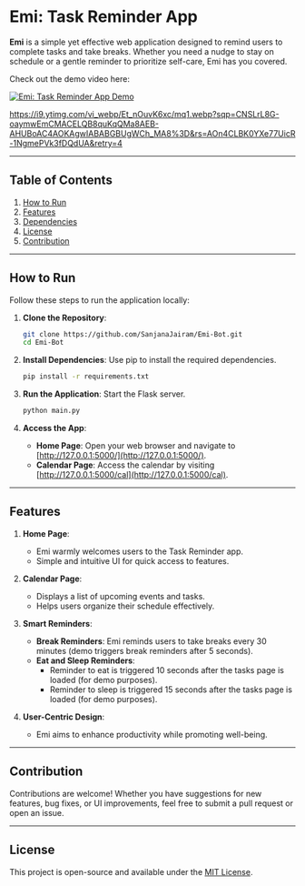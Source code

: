 # Emi: Task Reminder App

**Emi** is a simple yet effective web application designed to remind users to complete tasks and take breaks. Whether you need a nudge to stay on schedule or a gentle reminder to prioritize self-care, Emi has you covered.

Check out the demo video here: 

[![Emi: Task Reminder App Demo](https://i9.ytimg.com/vi_webp/Et_nOuvK6xc/mq1.webp?sqp=CNSLrL8G-oaymwEmCMACELQB8quKqQMa8AEB-AHUBoAC4AOKAgwIABABGBUgWCh_MA8%3D&rs=AOn4CLBK0YXe77UicR-1NgmePVk3fDQdUA&retry=4)](https://youtu.be/Et_nOuvK6xc)


https://i9.ytimg.com/vi_webp/Et_nOuvK6xc/mq1.webp?sqp=CNSLrL8G-oaymwEmCMACELQB8quKqQMa8AEB-AHUBoAC4AOKAgwIABABGBUgWCh_MA8%3D&rs=AOn4CLBK0YXe77UicR-1NgmePVk3fDQdUA&retry=4

---

## Table of Contents

1. [How to Run](#how-to-run)
2. [Features](#features)
3. [Dependencies](#dependencies)
4. [License](#license)
5. [Contribution](#contribution)

---

## How to Run

Follow these steps to run the application locally:

1. **Clone the Repository**:
   ```bash
   git clone https://github.com/SanjanaJairam/Emi-Bot.git
   cd Emi-Bot
   ```

2. **Install Dependencies**:
   Use pip to install the required dependencies.
   ```bash
   pip install -r requirements.txt
   ```

3. **Run the Application**:
   Start the Flask server.
   ```bash
   python main.py
   ```

4. **Access the App**:
   - **Home Page**: Open your web browser and navigate to [http://127.0.0.1:5000/](http://127.0.0.1:5000/).
   - **Calendar Page**: Access the calendar by visiting [http://127.0.0.1:5000/cal](http://127.0.0.1:5000/cal).

---

## Features

1. **Home Page**:
   - Emi warmly welcomes users to the Task Reminder app.
   - Simple and intuitive UI for quick access to features.

2. **Calendar Page**:
   - Displays a list of upcoming events and tasks.
   - Helps users organize their schedule effectively.

3. **Smart Reminders**:
   - **Break Reminders**: Emi reminds users to take breaks every 30 minutes (demo triggers break reminders after 5 seconds).
   - **Eat and Sleep Reminders**:
     - Reminder to eat is triggered 10 seconds after the tasks page is loaded (for demo purposes).
     - Reminder to sleep is triggered 15 seconds after the tasks page is loaded (for demo purposes).

4. **User-Centric Design**:
   - Emi aims to enhance productivity while promoting well-being.

---

## Contribution

Contributions are welcome! Whether you have suggestions for new features, bug fixes, or UI improvements, feel free to submit a pull request or open an issue.

---

## License

This project is open-source and available under the [MIT License](https://github.com/SanjanaJairam/Emi-Bot/blob/main/LICENSE).
